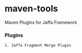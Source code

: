 # maven-tools
Maven Plugins for Jaffa Framework

### Plugins 

```sh
1. Jaffa Fragment Merge Plugin
```



